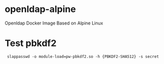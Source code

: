 # openldap-alpine
Openldap Docker Image Based on Alpine Linux


# Test pbkdf2
```
 slappasswd -o module-load=pw-pbkdf2.so -h {PBKDF2-SHA512} -s secret
```